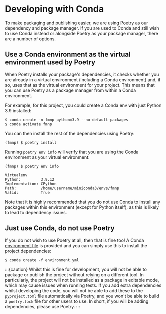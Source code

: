 # Developing with Conda

To make packaging and publishing easier, we are using [Poetry](https://python-poetry.org/) as our dependency and package manager. If you are used to Conda and still wish to use Conda instead or alongside Poetry as your package manager, there are a number of options.

## Use a Conda environment as the virtual environment used by Poetry

When Poetry installs your package's dependencies, it checks whether you are already in a virtual environment (including a Conda environment) and, if so, uses that as the virtual environment for your project. This means that you can use Poetry as a package manager from within a Conda environment.

For example, for this project, you could create a Conda env with just Python 3.9 installed:

```shell
$ conda create -n fmnp python=3.9 --no-default-packages
$ conda activate fmnp
```

You can then install the rest of the dependencies using Poetry:

```shell
(fmnp) $ poetry install
```

Running `poetry env info` will verify that you are using the Conda environment as your virtual environment:

```shell
(fmnp) $ poetry env info

Virtualenv
Python:         3.9.12
Implementation: CPython
Path:           /home/username/miniconda3/envs/fmnp
Valid:          True
```

Note that it is highly recommended that you do not use Conda to install any packages within this environment (except for Python itself), as this is likely to lead to dependency issues.

## Just use Conda, do not use Poetry

If you do not wish to use Poetry at all, then that is fine too! A Conda [environment file](https://github.com/microplastics-cluster/fragment-mnp/blob/develop/environment.yml) is provided and you can simply use this to install the project dependencies:

```shell
$ conda create -f environment.yml
```

:::{caution}
Whilst this is fine for development, you will not be able to package or publish the project without relying on a different tool. In particularly, the project will not be installed as a package in editable mode, which may cause issues when running tests. If you add extra dependencies whilst developing the code, you will not be able to add these to the `pyproject.toml` file automatically via Poetry, and you won't be able to build a `poetry.lock` file for other users to use. In short, if you will be adding dependencies, please use Poetry.
:::
